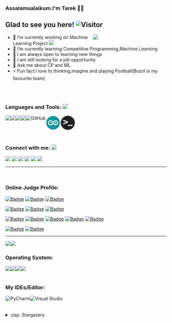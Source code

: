 ### Assalamualaikum.I'm Tarek 👋✨


## Glad to see you here!  ![Visitor](https://estruyf-github.azurewebsites.net/api/VisitorHit?user=tarektusher&repo=tarektusher&countColorcountColor&countColor=%237B1E7A)

<img align='right' src="https://media.giphy.com/media/lqwcYeLIvQSUcSf6nP/giphy.gif" width="230">


- 🔭 I’m currently working on Machine Learning Project <img src="https://media.giphy.com/media/Ll22OhMLAlVDb8UQWe/giphy.gif" width="60"></h2>
- 🌱 I’m currently learning Competitive Programming,Machine Learning
- 👯 I am always open to learning new things
- 🤔 I am still looking for a job opportunity
- 💬 Ask me about CP and ML
- ⚡ Fun fact:I love to thinking,imagine and playing Football(Brazil is my favourite team)



<br>
<br>

### Languages and Tools: <img src="https://media.giphy.com/media/WUlplcMpOCEmTGBtBW/giphy.gif" width="50">

[<img align="left" src="https://img.shields.io/badge/C-00599C?style=for-the-badge&logo=c&logoColor=white" />](https://github.com/devjewel01)
[<img  align="left" src="https://img.shields.io/badge/C%2B%2B-00599C?style=for-the-badge&logo=c%2B%2B&logoColor=white" />](https://github.com/devjewel01)
[<img align="left" src="https://img.shields.io/badge/Python-3776AB?style=for-the-badge&logo=python&logoColor=white" />](https://github.com/devjewel01)
[<img align="left" src="https://img.shields.io/badge/Git-F05032?style=for-the-badge&logo=git&logoColor=white" />](https://github.com/devjewel01)
[<img align="left" alt="GitHub" src="https://img.shields.io/badge/github%20-%23121011.svg?&style=for-the-badge&logo=github&logoColor=white"/>](https://github.com/devjewel01)
[<img align="left" alt="Arduino" width="46px" src="https://raw.githubusercontent.com/github/explore/80688e429a7d4ef2fca1e82350fe8e3517d3494d/topics/arduino/arduino.png" />](https://github.com/devjewel01)
[<img align="left" alt="Terminal" width="46px" src="https://raw.githubusercontent.com/github/explore/80688e429a7d4ef2fca1e82350fe8e3517d3494d/topics/terminal/terminal.png" />](https://github.com/devjewel01)

<br>
<br>
<br>
<br>


### Connect with me: <img src="https://media.giphy.com/media/6h8jgwC3dU6vS/giphy.gif" width="40"> 

[<img src="https://img.icons8.com/color/48/000000/facebook-circled--v3.png"/>](https://www.facebook.com/profile.php?id=100011716865124)
[<img src="https://img.icons8.com/doodle/48/000000/quora--v1.png"/>](https://bn.quora.com/profile/Md-Tarek-Hossen-2)
[<img src="https://img.icons8.com/color/48/000000/instagram-new--v2.png"/>](https://www.instagram.com/zyantarek/)
[<img src="https://img.icons8.com/color/48/000000/stackoverflow.png"/>](https://stackoverflow.com/users/11255406/md-tarek)
[<img src="https://img.icons8.com/fluent/48/000000/gmail--v2.png"/>](mailto:mdtarek168504@gmail.com)
[<img src="https://img.icons8.com/color/48/000000/github--v1.png"/>](https://github.com/tarektusher)

---

<br>

### Online Judge Profile:

[![Badge](https://cp-logo.vercel.app/codeforces/T--o_o--T?logo=true)](https://codeforces.com/profile/T--o_o--T)  [![Badge](https://cp-logo.vercel.app/atcoder/The_Black_Door?logo=true)](https://atcoder.jp/users/The_Black_Door)  [![Badge](https://img.shields.io/badge/Toph--brightgreen)](https://toph.co/u/Balchal)  

[![Badge](https://img.shields.io/badge/Hacker-Rank-yellowgreen)](https://www.hackerrank.com/mdtarek168504)  [![Badge](https://img.shields.io/badge/Hacker-Earth-green)](https://www.hackerearth.com/@mdtarek168504)  [![Badge](https://img.shields.io/badge/Light-OJ-ff69b4)](https://lightoj.com/user/zyantarek) 

[![Badge](https://cp-logo.vercel.app/codechef/afroja?logo=true)](https://www.codechef.com/users/afroja)  [![Badge](https://img.shields.io/badge/Spoj--red)](https://www.spoj.com/myaccount/)  [![Badge](https://img.shields.io/badge/UVa--blue)](https://onlinejudge.org/index.php?option=com_comprofiler&Itemid=3)       [![Badge](https://img.shields.io/badge/Timus--blueviolet)](https://acm.timus.ru/problemset.aspx)  [![Badge](https://img.shields.io/badge/Top-Coder-critical)](https://arena.topcoder.com/index.html#/u/dashboard) 

[![Badge](https://img.shields.io/badge/Project-Eular-9cf)](https://projecteuler.net/progress)  [![Badge](https://img.shields.io/badge/Gonit-Zoggo-informational)](https://gonitzoggo.com/profile/view/devjewelcouict10) 

---

<a href="https://tarektusher.github.io/"><img height="127px" src="https://github-readme-stats.vercel.app/api?username=tarektusher&hide_title=true&hide_border=true&show_icons=true&include_all_commits=true&count_private=true&line_height=21&text_color=000&icon_color=000&bg_color=0,ea6161,ffc64d,fffc4d,52fa5a&theme=graywhite" /><img height="127px" src="https://github-readme-stats.vercel.app/api/top-langs/?username=tarektusher&hide_title=true&hide_border=true&layout=compact&langs_count=10&text_color=000&icon_color=fff&bg_color=0,52fa5a,4dfcff,c64dff&theme=graywhite" /></a>


### Operating System:
 <img align="left" src="https://img.shields.io/badge/Android-3DDC84?style=for-the-badge&logo=android&logoColor=white" />
 <img align="left" src="https://img.shields.io/badge/Windows-0078D6?style=for-the-badge&logo=windows&logoColor=white" />
 <img align="left" src="https://img.shields.io/badge/Linux-FCC624?style=for-the-badge&logo=linux&logoColor=black" />
 <img align="left" src="https://img.shields.io/badge/Ubuntu-E95420?style=for-the-badge&logo=ubuntu&logoColor=white" />
 
<br>
<br>

### My IDEs/Editor:
 <img align="left" alt="PyCharm" src="https://img.shields.io/badge/PyCharm-000000.svg?&style=for-the-badge&logo=PyCharm&logoColor=white"/>
 <img align="left" alt="Visual Studio" src="https://img.shields.io/badge/Visual%20Studio-5C2D91.svg?&style=for-the-badge&logo=visual-studio&logoColor=white"/>

<br>
<br>
<br>

<details>
 <summary> :zap: Stargazers </summary>
 
  [![Stargazers repo roster for @tarektusher/tarektusher](https://reporoster.com/stars/tarektusher/tarektusher)](https://github.com/tarektusher/tarektusher/stargazers)

</details>
